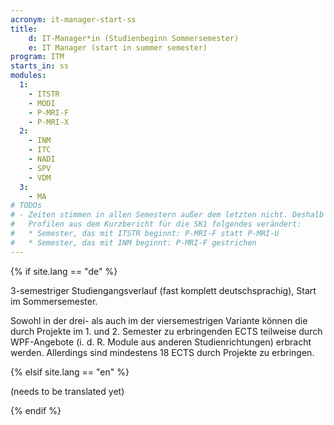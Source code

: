 ```yaml
---
acronym: it-manager-start-ss
title:
    d: IT-Manager*in (Studienbeginn Sommersemester)
    e: IT Manager (start in summer semester)
program: ITM
starts_in: ss
modules:
  1:
    - ITSTR
    - MODI
    - P-MRI-F
    - P-MRI-X
  2:
    - INM
    - ITC
    - NADI
    - SPV
    - VDM
  3:
    - MA
# TODOs
# - Zeiten stimmen in allen Semestern außer dem letzten nicht. Deshalb gegenüber den originalen
#   Profilen aus dem Kurzbericht für die SK1 folgendes verändert: 
#   * Semester, das mit ITSTR beginnt: P-MRI-F statt P-MRI-U    
#   * Semester, das mit INM beginnt: P-MRI-F gestrichen   
---
```


{% if site.lang == "de" %}

3-semestriger Studiengangsverlauf (fast komplett deutschsprachig), Start im Sommersemester.

Sowohl in der drei- als auch im der viersemestrigen Variante können die durch Projekte im 1. und 2. Semester zu 
erbringenden ECTS teilweise durch WPF-Angebote (i. d. R. Module aus anderen Studienrichtungen) erbracht werden. 
Allerdings sind mindestens 18 ECTS durch Projekte zu erbringen. 
 
{% elsif site.lang == "en" %}

(needs to be translated yet)

{% endif %}